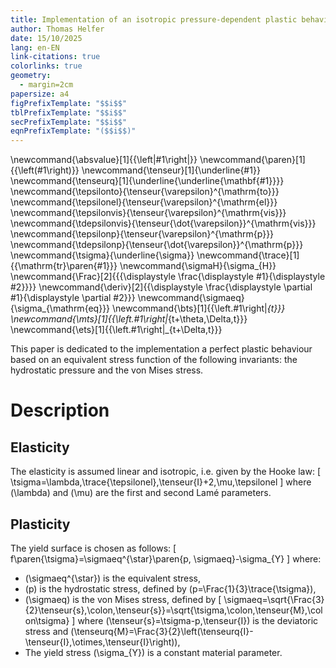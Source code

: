 ```yaml
---
title: Implementation of an isotropic pressure-dependent plastic behaviour
author: Thomas Helfer
date: 15/10/2025
lang: en-EN
link-citations: true
colorlinks: true
geometry:
  - margin=2cm
papersize: a4
figPrefixTemplate: "$$i$$"
tblPrefixTemplate: "$$i$$"
secPrefixTemplate: "$$i$$"
eqnPrefixTemplate: "($$i$$)"
---
```


\newcommand{\absvalue}[1]{{\left|#1\right|}}
\newcommand{\paren}[1]{{\left(#1\right)}}
\newcommand{\tenseur}[1]{\underline{#1}}
\newcommand{\tenseurq}[1]{\underline{\underline{\mathbf{#1}}}}
\newcommand{\tepsilonto}{\tenseur{\varepsilon}^{\mathrm{to}}}
\newcommand{\tepsilonel}{\tenseur{\varepsilon}^{\mathrm{el}}}
\newcommand{\tepsilonvis}{\tenseur{\varepsilon}^{\mathrm{vis}}}
\newcommand{\tdepsilonvis}{\tenseur{\dot{\varepsilon}}^{\mathrm{vis}}}
\newcommand{\tepsilonp}{\tenseur{\varepsilon}^{\mathrm{p}}}
\newcommand{\tdepsilonp}{\tenseur{\dot{\varepsilon}}^{\mathrm{p}}}
\newcommand{\tsigma}{\underline{\sigma}}
\newcommand{\trace}[1]{{\mathrm{tr}\paren{#1}}}
\newcommand{\sigmaH}{\sigma_{H}}
\newcommand{\Frac}[2]{{{\displaystyle \frac{\displaystyle #1}{\displaystyle #2}}}}
\newcommand{\deriv}[2]{{\displaystyle \frac{\displaystyle \partial #1}{\displaystyle \partial #2}}}
\newcommand{\sigmaeq}{\sigma_{\mathrm{eq}}}
\newcommand{\bts}[1]{{\left.#1\right|_{t}}}
\newcommand{\mts}[1]{{\left.#1\right|_{t+\theta\,\Delta\,t}}}
\newcommand{\ets}[1]{{\left.#1\right|_{t+\Delta\,t}}}

This paper is dedicated to the implementation a perfect plastic
behaviour based on an equivalent stress function of the following
invariants: the hydrostatic pressure and the von Mises stress.

# Description

## Elasticity

The elasticity is assumed linear and isotropic, i.e. given by the
Hooke law:
\[
\tsigma=\lambda\,\trace{\tepsilonel}\,\tenseur{I}+2\,\mu\,\tepsilonel 
\]
where \(\lambda\) and \(\mu\) are the first and second Lamé parameters.

## Plasticity

The yield surface is chosen as follows:
\[
f\paren{\tsigma}=\sigmaeq^{\star}\paren{p, \sigmaeq}-\sigma_{Y}
\]
where:

- \(\sigmaeq^{\star}\) is the equivalent stress,
- \(p\) is the hydrostatic stress, defined by \(p=\Frac{1}{3}\trace{\tsigma}\),
- \(\sigmaeq\) is the von Mises stress, defined by
  \[
  \sigmaeq=\sqrt{\Frac{3}{2}\tenseur{s}\,\colon\,\tenseur{s}}=\sqrt{\tsigma\,\colon\,\tenseur{M}\,\colon\tsigma}
  \]
  where \(\tenseur{s}=\tsigma-p\,\tenseur{I}\) is the deviatoric stress 
  and \(\tenseurq{M}=\Frac{3}{2}\left(\tenseurq{I}-\tenseur{I}\,\otimes\,\tenseur{I}\right)\),
- The yield stress \(\sigma_{Y}\) is a constant material parameter.

